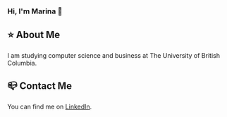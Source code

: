### Hi, I'm Marina 👋 

## ⭐️ About Me
I am studying computer science and business at The University of British Columbia.

## 📪 Contact Me
You can find me on [LinkedIn](https://www.linkedin.com/in/marinawangjn/).
